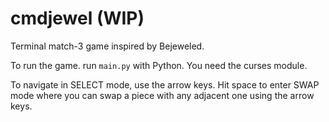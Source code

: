 cmdjewel (WIP)
==============

Terminal match-3 game inspired by Bejeweled.

To run the game. run `main.py` with Python. You need the curses module.

To navigate in SELECT mode, use the arrow keys. Hit space to enter SWAP mode where you can swap a piece with any adjacent
one using the arrow keys.
